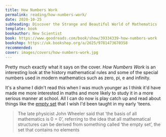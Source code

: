```yaml
---
title: How Numbers Work
permalink: reading/how-numbers-work/
date: 2020-10-25
subheading: Discover the Strange and Beautiful World of Mathematics
template: book
bookauthor: New Scientist
book: https://www.goodreads.com/book/show/39334339-how-numbers-work
bookshop: https://uk.bookshop.org/a/2625/9781473670358
recommended: 
cover: images/covers/how-numbers-work.jpg
---
```


Pretty much exactly what it says on the cover. *How Numbers Work* is an interesting look at the history mathematical rules and some of the special numbers used
in modern mathematics such as zero, pi, e and infinity.

It's a shame I didn't read this when I was much younger as I think it'd have made me more interested in maths and more likely to study it in a more serious manner at school. All I can do now is play catch up and read about things like the [empty set](https://en.wikipedia.org/wiki/Empty_set) that I wish I'd been taught in my early 'teens.

> The late physicist John Wheeler said that ‘the basis of all mathematics is 0 = 0’, referring to the idea that all mathematical structures can be derived from something called ‘the empty set’, the set that contains no elements